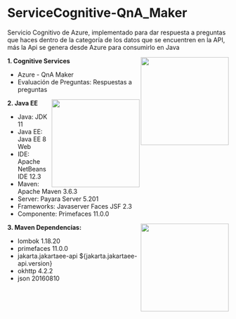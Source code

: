 # ServiceCognitive-QnA_Maker
Servicio Cognitivo de Azure, implementado para dar respuesta a preguntas que haces dentro de la categoría de los datos que se encuentren en la API, más la Api se genera desde Azure para consumirlo en Java

**1. Cognitive Services**
<img src ="https://www.enmilocalfunciona.io/content/images/2018/07/cognitive-logo.jpg" align="right" style="width: 200px"/>
- Azure - QnA Maker
- Evaluación de Preguntas: Respuestas a preguntas

**2. Java EE**
<img src ="http://1.bp.blogspot.com/-uFs9gCPqtio/U575pPyPgTI/AAAAAAAAAVo/io4H6V1Dkn4/s1600/Java-EE-Logo-2.png" align="right" style="width: 200px"/>
- Java: JDK 11
- Java EE: Java EE 8 Web
- IDE: Apache NetBeans IDE 12.3
- Maven: Apache Maven 3.6.3
- Server: Payara Server 5.201
- Frameworks: Javaserver Faces JSF 2.3
- Componente: Primefaces 11.0.0

**3. Maven Dependencias:**
<img src ="http://javadesde0.com/wp-content/uploads/apache-maven.png" align="right" style="width: 200px"/>
* lombok 1.18.20
* primefaces 11.0.0
* jakarta.jakartaee-api ${jakarta.jakartaee-api.version}
* okhttp 4.2.2
* json 20160810
